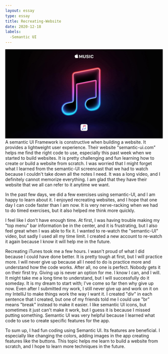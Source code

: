 ```yaml
---
layout: essay
type: essay
title: Recreating-Website
date: 2020-12-18
labels:
  -Semantic UI
---
```

<img src ="/images/itunes.jpg">
A semantic UI Framework is constructive when building a website. It provides a lightweight user experience. Their website "semantic-ui.com" helps me find the right code to use, especially this past week when we started to build websites. It is pretty challenging and fun learning how to create or build a website from scratch. I was worried that I might forget what I learned from the semantic-UI screencast that we had to watch because I couldn't take down all the notes I need. It was a long video, and I definitely cannot memorize everything.  I am glad that they have their website that we all can refer to it anytime we want. 

In the past few days, we did a few exercises using semantic-UI, and I am happy to learn about it. I enjoyed recreating websites, and  I hope that one day I can code faster than I am now. It is very nerve-racking when we had to do timed exercises, but it also helped me think more quickly. 

I feel like I don't have enough time. At first, I was having trouble making my "top menu" bar information be in the center, and it is frustrating, but I also feel great when I was able to fix it. I wanted to re-watch the "semantic-UI" video, but sadly I used all my time limit. I created a new account to re-watch it again because I know it will help me in the future. 

Recreating iTunes took me a few hours. I wasn't proud of what I did because I could have done better. It is pretty tough at first, but  I will practice more. I will never give up because all I need to do is practice more and understand how the code works. After all, no one is perfect. Nobody gets it on their first try. Giving up is never an option for me. I know I can, and I will. It might take me a long time to understand, but I will successfully do it someday. It is my dream to start with; I've come so far then why give up now. Even after I submitted my work, I still never give up and work on it on my IntelliJ to make things work the way I want it. I created "div" in each sentence that I created, but one of my friends told me I could use "br" means "break" instead to make it easier. I like semantic UI icons, but sometimes it just can't make it work, but I guess it is because I missed putting something. Semantic UI was very helpful because I learned what code to use to create specific features for the app. 

To sum up, I had fun coding using Semantic UI. Its features are beneficial. I especially like changing the colors, adding images in the app creating features like the buttons. This topic helps me learn to build a website from scratch, and I hope to learn more techniques in the future. 



